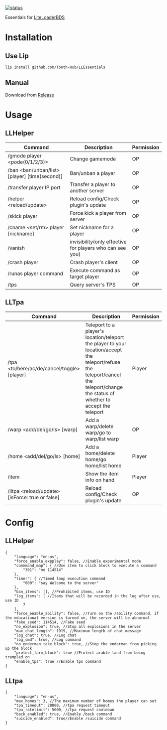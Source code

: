 [![status](https://img.shields.io/github/actions/workflow/status/LiteLDev/LLEssentials/build-cmake.yml?style=for-the-badge)]("https://github.com/LiteLDev/LLEssentials/actions")  

Essentials for [LiteLoaderBDS](https://github.com/LiteLDev/LiteLoaderBDS)

# Installation

## Use Lip

```bash
lip install github.com/Tooth-Hub/LLEssentials
```

## Manual

Download from [Release](https://github.com/LiteLDev/LLEssentials/releases)

# Usage

## LLHelper

| Command                                       | Description                                              | Permission |
|-----------------------------------------------|----------------------------------------------------------|------------|
| /gmode player <pode(0/1/2/3)>                 | Change gamemode                                          | OP         |
| /ban <ban/unban/list> [player] [time(second)] | Ban/unban a player                                       | OP         |
| /transfer player IP port                      | Transfer a player to another server                      | OP         |
| /helper <reload/update>                       | Reload config/Check plugin's update                      | OP         |
| /skick player                                 | Force kick a player from server                          | OP         |
| /cname <set/rm> player [nickname]             | Set nickname for a player                                | OP         |
| /vanish                                       | invisibility(only effective for players who can see you) | OP         |
| /crash player                                 | Crash player's client                                    | OP         |
| /runas player command                         | Execute command as target player                         | OP         |
| /tps                                          | Query server's TPS                                       | OP         |

## LLTpa

| Command                                         | Description                                                                                                                                                                          | Permission |
|-------------------------------------------------|--------------------------------------------------------------------------------------------------------------------------------------------------------------------------------------|------------|
| /tpa <to/here/ac/de/cancel/toggle> [player]     | Teleport to a player's location/teleport the player to your location/accept the teleport/refuse the teleport/cancel the teleport/change the status of whether to accept the teleport | Player     |
| /warp <add/del/go/ls> [warp]                    | Add a warp/delete warp/go to warp/list warp                                                                                                                                          | OP         |
| /home <add/del/go/ls> [home]                    | Add a home/delete home/go home/list home                                                                                                                                             | Player     |
| /item                                           | Show the item info on hand                                                                                                                                                           | Player     |
| /lltpa <reload/update> [isForce: true or false] | Reload config/Check plugin's update                                                                                                                                                  | OP         |

# Config

## LLHelper

```jsonc
{
    "language": "en-us",
    "force_enable_expplay": false, //Enable experimental mode
    "commmand_map": { //Use item to click block to execute a command
        "391": "me 114514"
    },
    "timer": { //Timed loop execution command
        "600": "say Welcome to the server"
    },
    "ban_items": [], //Prohibited items, use ID
    "log_items": [ //Items that will be recorded in the log after use, use ID
        7
    ],
    "force_enable_ability": false, //Turn on the /ability command, if the educational version is turned on, the server will be abnormal
    "fake_seed": 114514, //Fake seed
    "no_explosion": true, //Stop all explosions in the server
    "max_chat_length": 1919, //Maximum length of chat message
    "log_chat": true, //Log chat
    "log_cmd": true, //Log command
    "no_enderman_take_block": true, //Stop the enderman from picking up the block
    "protect_farm_block": true //Protect arable land from being trampled on
    "enable_tps": true //Enable tps command
}
```

## LLtpa

```jsonc
{
    "language": "en-us",
    "max_homes": 3, //The maximum number of homes the player can set
    "tpa_timeout": 20000, //tpa request timeout
    "tpa_ratelimit": 5000, //tpa request cooldown
    "back_enabled": true, //Enable /back command
    "suicide_enabled": true//Enable /suicide command
}
```
